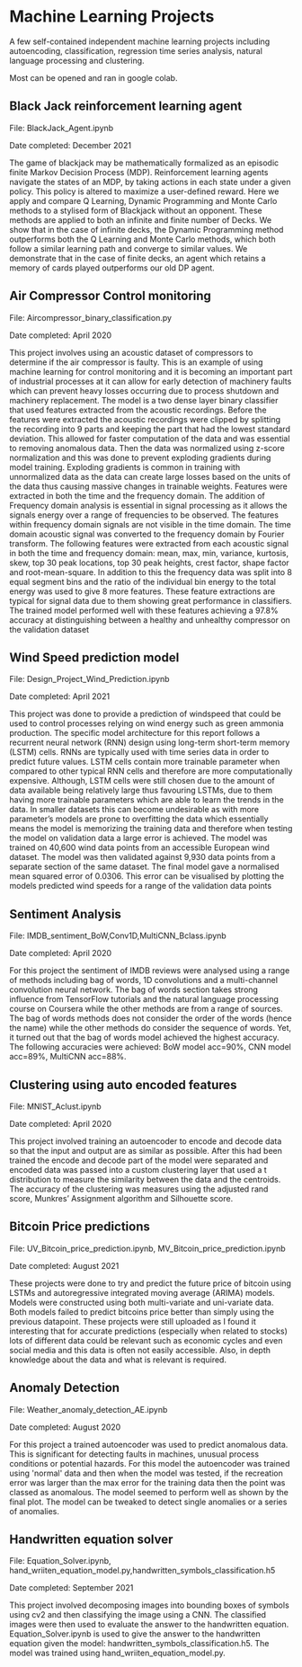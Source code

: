 # Machine Learning Projects
A few self-contained independent machine learning projects including autoencoding, classification, regression time series analysis, natural language processing and clustering.

Most can be opened and ran in google colab.
## Black Jack reinforcement learning agent
File: BlackJack_Agent.ipynb

Date completed: December 2021

The game of blackjack may be mathematically formalized as an episodic finite Markov Decision Process (MDP). Reinforcement learning agents navigate the states of an MDP, by taking actions in each state under a given policy. This policy is altered to maximize a user-defined reward. Here we apply and compare Q Learning, Dynamic Programming and Monte Carlo methods to a stylised form of Blackjack without an opponent. These methods are applied to both an infinite and finite number of Decks. We show that in the case of infinite decks, the Dynamic Programming method outperforms both the Q Learning and Monte Carlo methods, which both follow a similar learning path and converge to similar values. We demonstrate that in the case of finite decks, an agent which retains a memory of cards played outperforms our old DP agent.


## Air Compressor Control monitoring
File: Aircompressor_binary_classification.py

Date completed: April 2020

This project involves using an acoustic dataset of compressors to determine if the air compressor is faulty. This is an example of using machine learning for control monitoring and it is becoming an important part of industrial processes at it can allow for early detection of machinery faults which can prevent heavy losses occurring due to process shutdown and machinery replacement. The model is a two dense layer binary classifier that used features extracted from the acoustic recordings. Before the features were extracted the acoustic recordings were clipped by splitting the recording into 9 parts and keeping the part that had the lowest standard deviation. This allowed for faster computation of the data and was essential to removing anomalous data. Then the data was normalized using z-score normalization and this was done to prevent exploding gradients during model training. Exploding gradients is common in training with unnormalized data as the data can create large losses based on the units of the data thus causing massive changes in trainable weights. Features were extracted in both the time and the frequency domain. The addition of Frequency domain analysis is essential in signal processing as it allows the signals energy over a range of frequencies to be observed. The features within frequency domain signals are not visible in the time domain. The time domain acoustic signal was converted to the frequency domain by Fourier transform. The following features were extracted from each acoustic signal in both the time and frequency domain: mean, max, min, variance, kurtosis, skew, top 30 peak locations, top 30 peak heights, crest factor, shape factor and root-mean-square. In addition to this the frequency data was split into 8 equal segment bins and the ratio of the individual bin energy to the total energy was used to give 8 more features. These feature extractions are typical for signal data due to them showing great performance in classifiers. The trained model performed well with these features achieving a 97.8% accuracy at distinguishing between a healthy and unhealthy compressor on the validation dataset

## Wind Speed prediction model 
File: Design_Project_Wind_Prediction.ipynb

Date completed: April 2021

This project was done to provide a prediction of windspeed that could be used to control processes relying on wind energy such as green ammonia production. The specific model architecture for this report follows a recurrent neural network (RNN) design using long-term short-term memory (LSTM) cells. RNNs are typically used with time series data in order to predict future values. LSTM cells contain more trainable parameter when compared to other typical RNN cells and therefore are more computationally expensive. Although, LSTM cells were still chosen due to the amount of data available being relatively large thus favouring LSTMs, due to them having more trainable parameters which are able to learn the trends in the data. In smaller datasets this can become undesirable as with more parameter’s models are prone to overfitting the data which essentially means the model is memorizing the training data and therefore when testing the model on validation data a large error is achieved. 
The model was trained on 40,600 wind data points from an accessible European wind dataset. The model was then validated against 9,930 data points from a separate section of the same dataset. The final model gave a normalised mean squared error of 0.0306. This error can be visualised by plotting the models predicted wind speeds for a range of the validation data points

## Sentiment Analysis
File: IMDB_sentiment_BoW,Conv1D,MultiCNN_Bclass.ipynb

Date completed: April 2020

For this project the sentiment of IMDB reviews were analysed using a range of methods including bag of words, 1D convolutions and a multi-channel convolution neural network. The bag of words section takes strong influence from TensorFlow tutorials and the natural language processing course on Coursera while the other methods are from a range of sources. The bag of words methods does not consider the order of the words (hence the name) while the other methods do consider the sequence of words. Yet, it turned out that the bag of words model achieved the highest accuracy. The following accuracies were achieved: BoW model acc=90%, CNN model acc=89%, MultiCNN acc=88%.

## Clustering using auto encoded features
File: MNIST_Aclust.ipynb

Date completed: April 2020

This project involved training an autoencoder to encode and decode data so that the input and output are as similar as possible. After this had been trained the encode and decode part of the model were separated and encoded data was passed into a custom clustering layer that used a t distribution to measure the similarity between the data and the centroids. The accuracy of the clustering was measures using the adjusted rand score, Munkres’ Assignment algorithm and Silhouette score.

## Bitcoin Price predictions
File: UV_Bitcoin_price_prediction.ipynb, MV_Bitcoin_price_prediction.ipynb

Date completed: August 2021

These projects were done to try and predict the future price of bitcoin using LSTMs and autoregressive integrated moving average (ARIMA) models. Models were constructed using both multi-variate and uni-variate data. Both models failed to predict bitcoins price better than simply using the previous datapoint. These projects were still uploaded as I found it interesting that for accurate predictions (especially when related to stocks) lots of different data could be relevant such as economic cycles and even social media and this data is often not easily accessible. Also, in depth knowledge about the data and what is relevant is required.

## Anomaly Detection
File: Weather_anomaly_detection_AE.ipynb

Date completed: August 2020

For this project a trained autoencoder was used to predict anomalous data. This is significant for detecting faults in machines, unusual process conditions or potential hazards. For this model the autoencoder was trained using 'normal' data and then when the model was tested, if the recreation error was larger than the max error for the training data then the point was classed as anomalous. The model seemed to perform well as shown by the final plot. The model can be tweaked to detect single anomalies or a series of anomalies. 

## Handwritten equation solver
File: Equation_Solver.ipynb, hand_wriiten_equation_model.py,handwritten_symbols_classification.h5

Date completed: September 2021

This project involved decomposing images into bounding boxes of symbols using cv2 and then classifying the image using a CNN. The classified images were then used to evaluate the answer to the handwritten equation.  Equation_Solver.ipynb is used to give the answer to the handwritten equation given the model: handwritten_symbols_classification.h5. The model was trained using hand_wriiten_equation_model.py.
